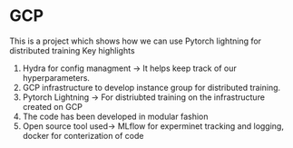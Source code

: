 # GCP 

This is a project which shows how we can use Pytorch lightning for distributed training 
Key highlights

1. Hydra for config managment -> It helps keep track of our hyperparameters.
2. GCP infrastructure to develop instance group for distributed training.
3. Pytorch Lightning -> For distriubted training on the infrastructure created on GCP
4. The code has been developed in modular fashion
5. Open source tool used-> MLflow for experminet tracking and logging, docker for conterization of code

